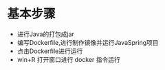 
# 基本步骤
- 进行Java的打包成jar
- 编写Dockerfile,进行制作镜像并运行JavaSpring项目
- 点击Dockerfile进行运行
- win+R 打开窗口进行 docker 指令运行